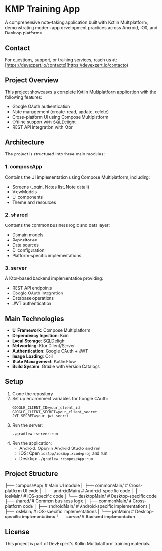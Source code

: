 # KMP Training App

A comprehensive note-taking application built with Kotlin Multiplatform, demonstrating modern app development practices across Android, iOS, and Desktop platforms.

## Contact

For questions, support, or training services, reach us at:
[https://devexpert.io/contacto](https://devexpert.io/contacto)

## Project Overview

This project showcases a complete Kotlin Multiplatform application with the following features:
- Google OAuth authentication
- Note management (create, read, update, delete)
- Cross-platform UI using Compose Multiplatform
- Offline support with SQLDelight
- REST API integration with Ktor

## Architecture

The project is structured into three main modules:

### 1. composeApp
Contains the UI implementation using Compose Multiplatform, including:
- Screens (Login, Notes list, Note detail)
- ViewModels
- UI components
- Theme and resources

### 2. shared
Contains the common business logic and data layer:
- Domain models
- Repositories
- Data sources
- DI configuration
- Platform-specific implementations

### 3. server
A Ktor-based backend implementation providing:
- REST API endpoints
- Google OAuth integration
- Database operations
- JWT authentication

## Main Technologies

- **UI Framework**: Compose Multiplatform
- **Dependency Injection**: Koin
- **Local Storage**: SQLDelight
- **Networking**: Ktor Client/Server
- **Authentication**: Google OAuth + JWT
- **Image Loading**: Coil
- **State Management**: Kotlin Flow
- **Build System**: Gradle with Version Catalogs

## Setup

1. Clone the repository
2. Set up environment variables for Google OAuth:
   ```
   GOOGLE_CLIENT_ID=your_client_id
   GOOGLE_CLIENT_SECRET=your_client_secret
   JWT_SECRET=your_jwt_secret
   ```
3. Run the server:
   ```
   ./gradlew :server:run
   ```
4. Run the application:
   - Android: Open in Android Studio and run
   - iOS: Open `iosApp/iosApp.xcodeproj` and run
   - Desktop: `./gradlew :composeApp:run`

## Project Structure

├── composeApp/ # Main UI module
│ ├── commonMain/ # Cross-platform UI code
│ ├── androidMain/ # Android-specific code
│ ├── iosMain/ # iOS-specific code
│ └── desktopMain/ # Desktop-specific code
├── shared/ # Common business logic
│ ├── commonMain/ # Cross-platform code
│ ├── androidMain/ # Android-specific implementations
│ ├── iosMain/ # iOS-specific implementations
│ └── jvmMain/ # Desktop-specific implementations
└── server/ # Backend implementation



## License

This project is part of DevExpert's Kotlin Multiplatform training materials.